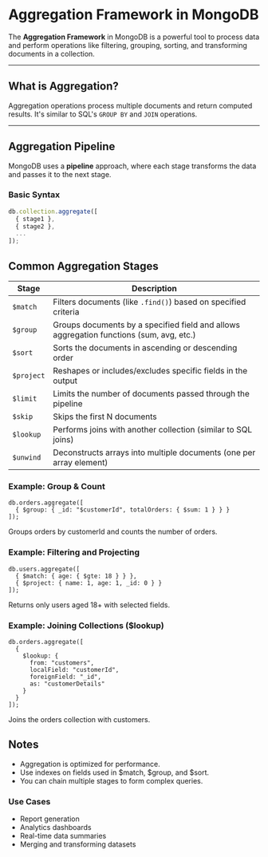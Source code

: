 # Aggregation Framework in MongoDB

The **Aggregation Framework** in MongoDB is a powerful tool to process data and perform operations like filtering, grouping, sorting, and transforming documents in a collection.

---

## What is Aggregation?

Aggregation operations process multiple documents and return computed results. It's similar to SQL's `GROUP BY` and `JOIN` operations.

---

## Aggregation Pipeline

MongoDB uses a **pipeline** approach, where each stage transforms the data and passes it to the next stage.

### Basic Syntax

```js
db.collection.aggregate([
  { stage1 },
  { stage2 },
  ...
]);
```

## Common Aggregation Stages

| **Stage**    | **Description** |
|--------------|------------------|
| `$match`     | Filters documents (like `.find()`) based on specified criteria |
| `$group`     | Groups documents by a specified field and allows aggregation functions (sum, avg, etc.) |
| `$sort`      | Sorts the documents in ascending or descending order |
| `$project`   | Reshapes or includes/excludes specific fields in the output |
| `$limit`     | Limits the number of documents passed through the pipeline |
| `$skip`      | Skips the first N documents |
| `$lookup`    | Performs joins with another collection (similar to SQL joins) |
| `$unwind`    | Deconstructs arrays into multiple documents (one per array element) |

### Example: Group & Count
```
db.orders.aggregate([
  { $group: { _id: "$customerId", totalOrders: { $sum: 1 } } }
]);
```
Groups orders by customerId and counts the number of orders.

### Example: Filtering and Projecting
```
db.users.aggregate([
  { $match: { age: { $gte: 18 } } },
  { $project: { name: 1, age: 1, _id: 0 } }
]);
```
Returns only users aged 18+ with selected fields.

### Example: Joining Collections ($lookup)
```
db.orders.aggregate([
  {
    $lookup: {
      from: "customers",
      localField: "customerId",
      foreignField: "_id",
      as: "customerDetails"
    }
  }
]);
```
Joins the orders collection with customers.

## Notes
- Aggregation is optimized for performance.
- Use indexes on fields used in $match, $group, and $sort.
- You can chain multiple stages to form complex queries.

### Use Cases
- Report generation
- Analytics dashboards
- Real-time data summaries
- Merging and transforming datasets
